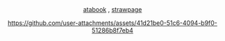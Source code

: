 <div align = "center">
<a href="https://infnerdjo.atabook.org/">atabook</a>  ,  <a href="https://infnerdjo.straw.page">strawpage</a><br>

https://github.com/user-attachments/assets/41d21be0-51c6-4094-b9f0-51286b8f7eb4<br>
